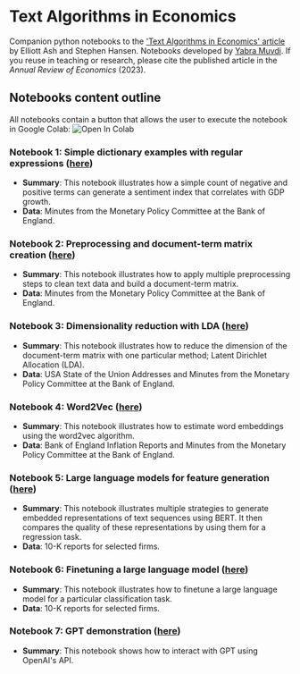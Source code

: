 # Text Algorithms in Economics

Companion python notebooks to the ['Text Algorithms in Economics' article](https://www.annualreviews.org/content/journals/10.1146/annurev-economics-082222-074352) by Elliott Ash and Stephen Hansen. Notebooks developed by [Yabra Muvdi](https://github.com/yabramuvdi). If you reuse in teaching or research, please cite the published article in the *Annual Review of Economics* (2023).

## Notebooks content outline

All notebooks contain a button that allows the user to execute the notebook in Google Colab:  ![Open In Colab](https://colab.research.google.com/assets/colab-badge.svg) 

### Notebook 1: Simple dictionary examples with regular expressions ([here](./notebooks/1_regex_dictionary.ipynb))
- **Summary**: This notebook illustrates how a simple count of negative and positive terms can generate a sentiment index that correlates with GDP growth.
- **Data**: Minutes from the Monetary Policy Committee at the Bank of England.

### Notebook 2: Preprocessing and document-term matrix creation ([here](./notebooks/2_preprocessing.ipynb))
- **Summary**: This notebook illustrates how to apply multiple preprocessing steps to clean text data and build a document-term matrix.
- **Data**: Minutes from the Monetary Policy Committee at the Bank of England.

### Notebook 3: Dimensionality reduction with LDA ([here](./notebooks/3_LDA.ipynb))
- **Summary**: This notebook illustrates how to reduce the dimension of the document-term matrix with one particular method; Latent Dirichlet Allocation (LDA).
- **Data**: USA State of the Union Addresses and Minutes from the Monetary Policy Committee at the Bank of England.

### Notebook 4: Word2Vec ([here](./notebooks/4_word2vec.ipynb))
- **Summary**: This notebook illustrates how to estimate word embeddings using the word2vec algorithm.
- **Data**: Bank of England Inflation Reports and Minutes from the Monetary Policy Committee at the Bank of England.

### Notebook 5: Large language models for feature generation ([here](./notebooks/5_llm_features.ipynb))
- **Summary**: This notebook illustrates multiple strategies to generate embedded representations of text sequences using BERT. It then compares the quality of these representations by using them for a regression task.
- **Data**: 10-K reports for selected firms.

### Notebook 6: Finetuning a large language model ([here](./notebooks/6_llm_finetuning.ipynb))
- **Summary**: This notebook illustrates how to finetune a large language model for a particular classification task.
- **Data**: 10-K reports for selected firms.

### Notebook 7: GPT demonstration ([here](./notebooks/7_gpt_demonstration.ipynb))
- **Summary**: This notebook shows how to interact with GPT using OpenAI's API.
